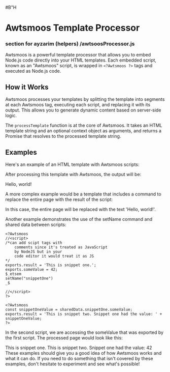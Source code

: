 #B"H
# Awtsmoos Template Processor

### section for ayzarim (helpers) /awtsoosProcessor.js
Awtsmoos is a powerful template processor that allows you to embed Node.js code directly into your HTML templates. Each embedded script, known as an "Awtsmoos" script, is wrapped in `<?Awtsmoos ?>` tags and executed as Node.js code.

## How it Works

Awtsmoos processes your templates by splitting the template into segments at each Awtsmoos tag, executing each script, and replacing it with its output. This allows you to generate dynamic content based on server-side logic.

The `processTemplate` function is at the core of Awtsmoos. It takes an HTML template string and an optional context object as arguments, and returns a Promise that resolves to the processed template string.


## Examples

Here's an example of an HTML template with Awtsmoos scripts:


<html>
<body>
    <?Awtsmoos
    exports.result = 'Hello, world!';
    ?>
</body>
</html>

After processing this template with Awtsmoos, the output will be:

<html>
<body>
    Hello, world!
</body>
</html>

A more complex example would be a template that includes a command to replace the entire page with the result of the script:

<html>
<body>
    <?Awtsmoos
    exports.result = 'Hello, world!';
    $_etsem
    replace
    _$
    ?>
</body>
</html>

In this case, the entire page will be replaced with the text 'Hello, world!'.

Another example demonstrates the use of the setName command and shared data between scripts:


<html>
<body>

    <?Awtsmoos
    //<script>
    /*can add scipt tags with
        comments since it's treated as JavaScript
        by NodeJS but in your
        code editor it would treat it as JS
    */
    exports.result = 'This is snippet one.';
    exports.someValue = 42;
    $_etsem
    setName("snippetOne")
    _$

    //</script>
    ?>

    <?Awtsmoos
    const snippetOneValue = sharedData.snippetOne.someValue;
    exports.result = 'This is snippet two. Snippet one had the value: ' + snippetOneValue;
    ?>
</body>
</html>

In the second script, we are accessing the someValue that was exported by the first script. The processed page would look like this:

<html>
<body>
    This is snippet one.
    This is snippet two. Snippet one had the value: 42
</body>
</html>
These examples should give you a good idea of how Awtsmoos works and what it can do. If you need to do something that isn't covered by these examples, don't hesitate to experiment and see what's possible!





